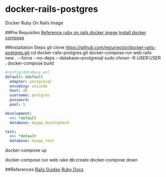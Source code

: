 # docker-rails-postgres
Docker Ruby On Rails Image

##Pre Requisites
[Reference ruby on rails docker image](https://docs.docker.com/compose/rails/)
[Install docker compose](https://docs.docker.com/compose/install/)

##Installation Steps
git clone https://github.com/rezurrector/docker-rails-postgres.git
cd docker-rails-postgres.git
docker-compose run web rails new . --force --no-deps --database=postgresql
sudo chown -R $USER:$USER .
docker-compose build

```yaml
#config/database.yml
default: &default
  adapter: postgresql
  encoding: unicode
  host: db
  username: postgres
  password:
  pool: 5

development:
  <<: *default
  database: myapp_development

test:
  <<: *default
  database: myapp_test
```

docker-compose up

docker-compose run web rake db:create
docker-compose down  

##References
[Rails Guides](https://guides.rubyonrails.org)
[Ruby Docs](https://www.ruby-lang.org)